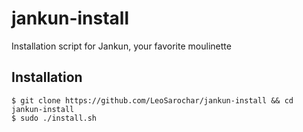# jankun-install
Installation script for Jankun, your favorite moulinette

## Installation
```
$ git clone https://github.com/LeoSarochar/jankun-install && cd jankun-install
$ sudo ./install.sh
```
